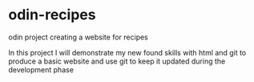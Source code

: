 # odin-recipes
odin project creating a website for recipes

In this project I will demonstrate my new found skills with html and git to produce a basic website and use git to keep it updated 
during the development phase
